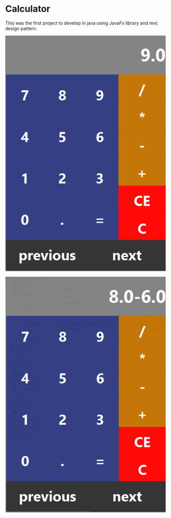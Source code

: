 # Calculator
This was the first project to develop in java using JavaFx library and mvc design pattern.

![](https://github.com/harraz21/Calculator/blob/master/ScreenShots/Capture.PNG)


![](https://github.com/harraz21/Calculator/blob/master/ScreenShots/Capture2.PNG)
